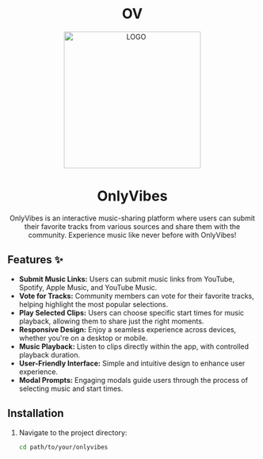 <h1 align="center">OV</h1>

<p align="center">
  <img width="276" alt="LOGO" src="https://github.com/user-attachments/assets/8d3ecfa1-2041-4473-9252-f993c429e22e">
</p>

<h1 align="center">OnlyVibes</h1>

<p align="center">OnlyVibes is an interactive music-sharing platform where users can submit their favorite tracks from various sources and share them with the community. Experience music like never before with OnlyVibes!</p>

## Features ✨

- **Submit Music Links:** Users can submit music links from YouTube, Spotify, Apple Music, and YouTube Music.
- **Vote for Tracks:** Community members can vote for their favorite tracks, helping highlight the most popular selections.
- **Play Selected Clips:** Users can choose specific start times for music playback, allowing them to share just the right moments.
- **Responsive Design:** Enjoy a seamless experience across devices, whether you're on a desktop or mobile.
- **Music Playback:** Listen to clips directly within the app, with controlled playback duration.
- **User-Friendly Interface:** Simple and intuitive design to enhance user experience.
- **Modal Prompts:** Engaging modals guide users through the process of selecting music and start times.

## Installation 

1. Navigate to the project directory:
   ```bash
   cd path/to/your/onlyvibes

